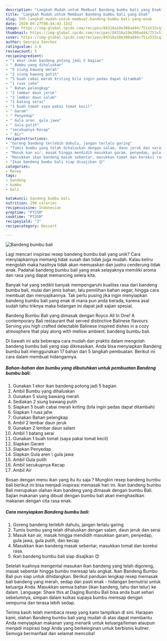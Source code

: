 ```yaml
---
description: "Langkah Mudah untuk Membuat Bandeng bumbu bali yang Enak"
title: "Langkah Mudah untuk Membuat Bandeng bumbu bali yang Enak"
slug: 595-langkah-mudah-untuk-membuat-bandeng-bumbu-bali-yang-enak
date: 2020-09-27T08:44:43.133Z
image: https://img-global.cpcdn.com/recipes/84316a10e308ad44/751x532cq70/bandeng-bumbu-bali-foto-resep-utama.jpg
thumbnail: https://img-global.cpcdn.com/recipes/84316a10e308ad44/751x532cq70/bandeng-bumbu-bali-foto-resep-utama.jpg
cover: https://img-global.cpcdn.com/recipes/84316a10e308ad44/751x532cq70/bandeng-bumbu-bali-foto-resep-utama.jpg
author: Georgia Sanchez
ratingvalue: 3.6
reviewcount: 5
recipeingredient:
- "1 ekor ikan bandeng potong jadi 5 bagian"
- " Bumbu yang dihaluskan"
- "5 siung bawang merah"
- "2 siung bawang putih"
- "5 buah cabai merah kriting bila ingin pedas dapat ditambah"
- "1 ruas jahe"
- " Bahan pelengkap"
- "2 lembar daun jeruk"
- "2 lembar daun salam"
- "1 batang serai"
- "1 buah tomat saya pakai tomat kecil"
- " Garam"
- " Penyedap"
- " Gula aren  gula jawa"
- " Gula putih"
- "secukupnya Kecap"
- " Air"
recipeinstructions:
- "Goreng bandeng terlebih dahulu, jangan terlalu garing"
- "Tumis bumbu yang telah dihaluskan dengan salam, daun jeruk dan serai"
- "Masuk kan air, masak hingga mendidih masukkan garam, penyedap, gula jawa, gula putih, dan kecap"
- "Masukkan ikan bandeng masak sebentar, masukkan tomat dan koreksi rasa."
- "Ikan bandeng bumbu bali siap disajikan 😊"
categories:
- Resep
tags:
- bandeng
- bumbu
- bali

katakunci: bandeng bumbu bali 
nutrition: 290 calories
recipecuisine: Indonesian
preptime: "PT25M"
cooktime: "PT35M"
recipeyield: "3"
recipecategory: Dessert

---
```



![Bandeng bumbu bali](https://img-global.cpcdn.com/recipes/84316a10e308ad44/751x532cq70/bandeng-bumbu-bali-foto-resep-utama.jpg)

Lagi mencari inspirasi resep bandeng bumbu bali yang unik? Cara menyiapkannya memang tidak susah dan tidak juga mudah. Kalau keliru mengolah maka hasilnya tidak akan memuaskan dan justru cenderung tidak enak. Padahal bandeng bumbu bali yang enak selayaknya memiliki aroma dan rasa yang dapat memancing selera kita.

Banyak hal yang sedikit banyak mempengaruhi kualitas rasa dari bandeng bumbu bali, mulai dari jenis bahan, lalu pemilihan bahan segar, hingga cara membuat dan menyajikannya. Tak perlu pusing jika ingin menyiapkan bandeng bumbu bali yang enak di mana pun anda berada, karena asal sudah tahu triknya maka hidangan ini dapat jadi sajian spesial.

Bandeng Bumbu Bali yang dimasak dengan Royco All In One! A contemporary Bali restaurant that served distinctive Balinese flavours. Serving you high crafted delectable Balinese inspired dishes in a cozy atmosphere that play along with mellow ambient. bandeng bumbu bali.


Di bawah ini ada beberapa cara mudah dan praktis dalam mengolah bandeng bumbu bali yang siap dikreasikan. Anda bisa menyiapkan Bandeng bumbu bali menggunakan 17 bahan dan 5 langkah pembuatan. Berikut ini cara dalam membuat hidangannya.

<!--inarticleads1-->

##### Bahan-bahan dan bumbu yang dibutuhkan untuk pembuatan Bandeng bumbu bali:

1. Gunakan 1 ekor ikan bandeng potong jadi 5 bagian
1. Ambil  Bumbu yang dihaluskan
1. Gunakan 5 siung bawang merah
1. Sediakan 2 siung bawang putih
1. Siapkan 5 buah cabai merah kriting (bila ingin pedas dapat ditambah)
1. Siapkan 1 ruas jahe
1. Gunakan  Bahan pelengkap
1. Ambil 2 lembar daun jeruk
1. Gunakan 2 lembar daun salam
1. Ambil 1 batang serai
1. Gunakan 1 buah tomat (saya pakai tomat kecil)
1. Siapkan  Garam
1. Siapkan  Penyedap
1. Siapkan  Gula aren \ gula jawa
1. Ambil  Gula putih
1. Ambil secukupnya Kecap
1. Ambil  Air


Bosan dengan menu ikan yang itu itu saja ? Mungkin resep bandeng bumbu bali berikut ini bisa menjadi inspirasi memasak hari ini. Ikan bandeng bumbu Bali merupakan olahan ikan bandeng yang dimasak dengan bumbu Bali. Sajian makanan yang dibuat dengan bumbu bali akan menghasilkan makanan dengan cita rasa enak. 

<!--inarticleads2-->

##### Cara menyiapkan Bandeng bumbu bali:

1. Goreng bandeng terlebih dahulu, jangan terlalu garing
1. Tumis bumbu yang telah dihaluskan dengan salam, daun jeruk dan serai
1. Masuk kan air, masak hingga mendidih masukkan garam, penyedap, gula jawa, gula putih, dan kecap
1. Masukkan ikan bandeng masak sebentar, masukkan tomat dan koreksi rasa.
1. Ikan bandeng bumbu bali siap disajikan 😊


Setelah kuahnya mengental masukan ikan bandeng yang telah digoreng, masak sebentar hingga bumbu meresap lalu angkat. Ikan Bandeng Bumbu Bali pun siap untuk dihidangkan. Berikut panduan lengkap resep memasak bali bandeng yang merah, sedap dan pasti enak - hidangan bernutrisi untuk keluarga Anda. Masukkan semua bahan (ikan bandeng, tahu dan telur) ke dalam. Language: Share this at Daging Bumbu Bali bisa anda buat sehari sebelumnya, simpan dalam kulkas supaya bumbu meresap dengan sempurna dan terasa lebih sedap. 

Terima kasih telah membaca resep yang kami tampilkan di sini. Harapan kami, olahan Bandeng bumbu bali yang mudah di atas dapat membantu Anda menyiapkan makanan yang menarik untuk keluarga/teman ataupun menjadi inspirasi bagi Anda yang berkeinginan untuk berbisnis kuliner. Semoga bermanfaat dan selamat mencoba!
